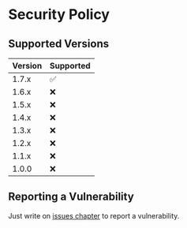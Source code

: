 # Security Policy

## Supported Versions

| Version | Supported          |
| ------- | ------------------ |
| 1.7.x   | :white_check_mark: |
| 1.6.x   | :x:                |
| 1.5.x   | :x:                |
| 1.4.x   | :x:                |
| 1.3.x   | :x:                |
| 1.2.x   | :x:                |
| 1.1.x   | :x:                |
| 1.0.0   | :x:                |

## Reporting a Vulnerability

Just write on [issues chapter](https://github.com/denimoll/dt-report-generator/issues) to report a vulnerability.
